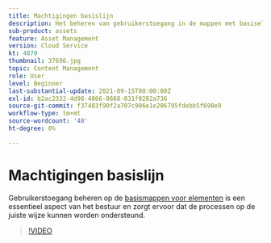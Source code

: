 ```yaml
---
title: Machtigingen basislijn
description: Het beheren van gebruikerstoegang in de mappen met basiselementen is een essentieel aspect van het beheer en zorgt ervoor dat de processen correct worden ondersteund.
sub-product: assets
feature: Asset Management
version: Cloud Service
kt: 4870
thumbnail: 37696.jpg
topic: Content Management
role: User
level: Beginner
last-substantial-update: 2021-09-15T00:00:00Z
exl-id: b2ac2332-4d98-4866-8688-831f0282a736
source-git-commit: f37483f90f2a707c906e1e206795fdebb5f698e9
workflow-type: tm+mt
source-wordcount: '48'
ht-degree: 0%

---
```


# Machtigingen basislijn

Gebruikerstoegang beheren op de [basismappen voor elementen](./baseline-folders.md) is een essentieel aspect van het bestuur en zorgt ervoor dat de processen op de juiste wijze kunnen worden ondersteund.

>[!VIDEO](https://video.tv.adobe.com/v/37696/?quality=12&learn=on&hidetitle=true)

